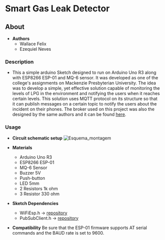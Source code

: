 # Smart Gas Leak Detector
## About
- **Authors**
	 - Wallace Felix
	 - Ezequiel Neves

### Description
- This a simple arduino Sketch designed to run on Arduino Uno R3 along with ESP8266 ESP-01 and MQ-6 sensor. It was developed as one of the college's assignments on Mackenzie Presbyterian University.
	The idea was to develop a simple, yet effective solution capable of monitoring the levels of LPG in the environment and notifying the users when it reaches certain levels.
	This solution uses MQTT protocol on its structure so that it can publish messages on a certain topic to notify the users about the incident on their phones. The broker used on this project was also the designed by the same authors and it can be found [here](https://github.com/nbezequiel/flamable-mqtt-broker).

### Usage
- **Circuit schematic setup**
![Esquema_montagem](https://user-images.githubusercontent.com/48225559/85324870-0253c480-b4a1-11ea-810a-09b9b19eb67e.png)

- **Materials**
	- Arduino Uno R3
	- ESP8266 ESP-01
	- MQ-6 Sensor
	- Buzzer 5V
	- Push-button
	- LED 5mm
	- 2 Resistors 1k ohm
	- 3 Resistor 330 ohm

- **Sketch Dependencies**
	- WiFiEsp.h -> [repository](https://github.com/bportaluri/WiFiEsp)
	- PubSubClient.h -> [repository](https://github.com/knolleary/pubsubclient)

- **Compatibility**
	Be sure that the ESP-01 firmware supports AT serial commands and the BAUD rate is set to 9600.